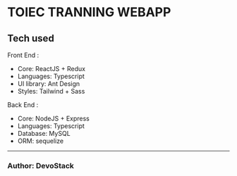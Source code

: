 # TOIEC TRANNING WEBAPP

## Tech used

Front End :

- Core: ReactJS + Redux
- Languages: Typescript
- UI library: Ant Design
- Styles: Tailwind + Sass

Back End :

- Core: NodeJS + Express
- Languages: Typescript
- Database: MySQL
- ORM: sequelize

---

### Author: DevoStack
